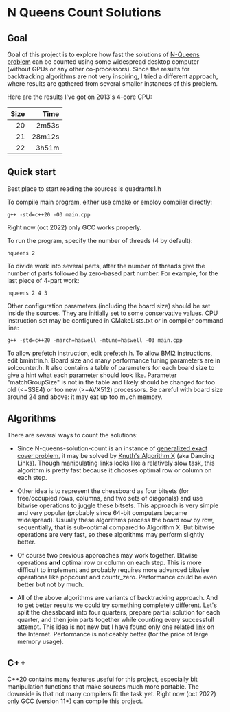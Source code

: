 # N Queens Count Solutions

## Goal

Goal of this project is to explore how fast the solutions of [N-Queens problem](https://en.wikipedia.org/wiki/Eight_queens_puzzle#Counting_solutions_for_other_sizes_n)
can be counted using some widespread desktop computer (without GPUs or any other co-processors).
Since the results for backtracking algorithms are not very inspiring, I tried a different approach, where results are gathered from several smaller instances of this problem.

Here are the results I've got on 2013's 4-core CPU:

| Size | Time |
|-----:|-----:|
|  20  | 2m53s|
|  21  |28m12s|
|  22  | 3h51m|

## Quick start

Best place to start reading the sources is quadrants1.h

To compile main program, either use cmake or employ compiler directly:
```
g++ -std=c++20 -O3 main.cpp
```

Right now (oct 2022) only GCC works properly.

To run the program, specify the number of threads (4 by default):
```
nqueens 2
```

To divide work into several parts, after the number of threads give the number of parts followed by zero-based part number. For example, for the last piece of 4-part work:
```
nqueens 2 4 3
```

Other configuration parameters (including the board size) should be set inside the sources. They are initially set to some conservative values. CPU instruction set
may be configured in CMakeLists.txt or in compiler command line:
```
g++ -std=c++20 -march=haswell -mtune=haswell -O3 main.cpp
```

To allow prefetch instruction, edit prefetch.h. To allow BMI2 instructions, edit bmintrin.h. Board size and many performance tuning parameters are in solcounter.h.
It also contains a table of parameters for each board size to give a hint what each parameter should look like. Parameter "matchGroupSize" is not in the table and
likely should be changed for too old (<=SSE4) or too new (>=AVX512) processors. Be careful with board size around 24 and above: it may eat up too much memory.

## Algorithms

There are sevaral ways to count the solutions:

* Since N-queens-solution-count is an instance of [generalized exact cover problem](https://en.wikipedia.org/wiki/Exact_cover#Generalizations), it may be solved by
  [Knuth's Algorithm X](https://en.wikipedia.org/wiki/Knuth%27s_Algorithm_X) (aka Dancing Links). Though manipulating links looks like a relatively slow task, this
  algorithm is pretty fast because it chooses optimal row or column on each step.

* Other idea is to represent the chessboard as four bitsets (for free/occupied rows, columns, and two sets of diagonals) and use bitwise operations to juggle these
  bitsets. This approach is very simple and very popular (probably since 64-bit computers became widespread). Usually these algorithms process the board row by row,
  sequentially, that is sub-optimal compared to Algorithm X. But bitwise operations are very fast, so these algorithms may perform slightly better.

* Of course two previous approaches may work together. Bitwise operations **and** optimal row or column on each step. This is more difficult to implement and probably
  requires more advanced bitwise operations like popcount and countr_zero. Performance could be even better but not by much.

* All of the above algorithms are variants of backtracking approach. And to get better results we could try something completely different. Let's split the chessboard
  into four quarters, prepare partial solution for each quarter, and then join parts together while counting every successfull attempt. This idea is not new but I have
  found only one related [link](http://deepgreen.game.coocan.jp/NQueens/nqueen_index.htm) on the Internet. Performance is noticeably better (for the price of large memory usage).

## C++

C++20 contains many features useful for this project, especially bit manipulation functions that make sources much more portable. The downside is that not many compilers
fit the task yet. Right now (oct 2022) only GCC (version 11+) can compile this project.
